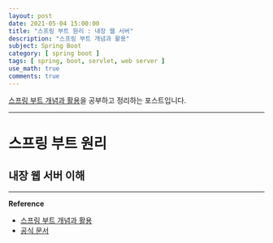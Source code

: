 ```yaml
---
layout: post
date: 2021-05-04 15:00:00
title: "스프링 부트 원리 : 내장 웹 서버"
description: "스프링 부트 개념과 활용"
subject: Spring Boot
category: [ spring boot ]
tags: [ spring, boot, servlet, web server ]
use_math: true
comments: true
---
```


[스프링 부트 개념과 활용](https://inf.run/Xny5)을 공부하고 정리하는 포스트입니다.

---

# 스프링 부트 원리

## 내장 웹 서버 이해



---
**Reference**
+ [스프링 부트 개념과 활용](https://inf.run/Xny5)
+ [공식 문서](https://docs.spring.io/spring-boot/docs/2.0.3.RELEASE/reference/htmlsingle/)

